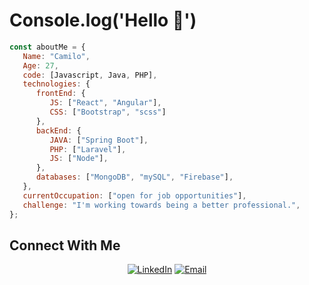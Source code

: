 # Console.log('Hello 👋')

```javascript
const aboutMe = {
   Name: "Camilo",
   Age: 27,
   code: [Javascript, Java, PHP],
   technologies: {
      frontEnd: {
         JS: ["React", "Angular"],
         CSS: ["Bootstrap", "scss"]
      },
      backEnd: {
         JAVA: ["Spring Boot"],
         PHP: ["Laravel"],
         JS: ["Node"],
      },
      databases: ["MongoDB", "mySQL", "Firebase"],
   },
   currentOccupation: ["open for job opportunities"],
   challenge: "I'm working towards being a better professional.",
};
```

## Connect With Me

<p align="center">
<a href="https://www.linkedin.com/in/camilo-pg/" target="_blank"><img alt="LinkedIn" src="https://img.shields.io/badge/LinkedIn-@camilopg-blue?style=flat&logo=linkedin"></a>
<a href="mailto:cpachecogiancaspero@gmail.com"><img alt="Email" src="https://img.shields.io/badge/Email-cpachecogiancaspero@gmail.com-blue?style=flat&logo=gmail"></a>
</p>
